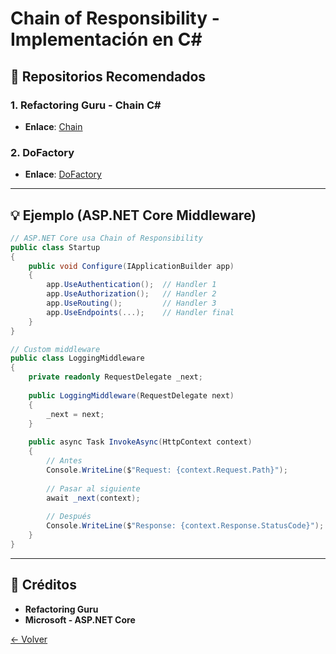 # Chain of Responsibility - Implementación en C#

## 🌟 Repositorios Recomendados

### 1. **Refactoring Guru - Chain C#**
- **Enlace**: [Chain](https://refactoring.guru/design-patterns/chain-of-responsibility/csharp/example)

### 2. **DoFactory**
- **Enlace**: [DoFactory](https://www.dofactory.com/net/chain-of-responsibility-design-pattern)

---

## 💡 Ejemplo (ASP.NET Core Middleware)

```csharp
// ASP.NET Core usa Chain of Responsibility
public class Startup
{
    public void Configure(IApplicationBuilder app)
    {
        app.UseAuthentication();  // Handler 1
        app.UseAuthorization();   // Handler 2
        app.UseRouting();         // Handler 3
        app.UseEndpoints(...);    // Handler final
    }
}

// Custom middleware
public class LoggingMiddleware
{
    private readonly RequestDelegate _next;
    
    public LoggingMiddleware(RequestDelegate next)
    {
        _next = next;
    }
    
    public async Task InvokeAsync(HttpContext context)
    {
        // Antes
        Console.WriteLine($"Request: {context.Request.Path}");
        
        // Pasar al siguiente
        await _next(context);
        
        // Después
        Console.WriteLine($"Response: {context.Response.StatusCode}");
    }
}
```

---

## 🙏 Créditos
- **Refactoring Guru**
- **Microsoft - ASP.NET Core**

[← Volver](../README.md)

